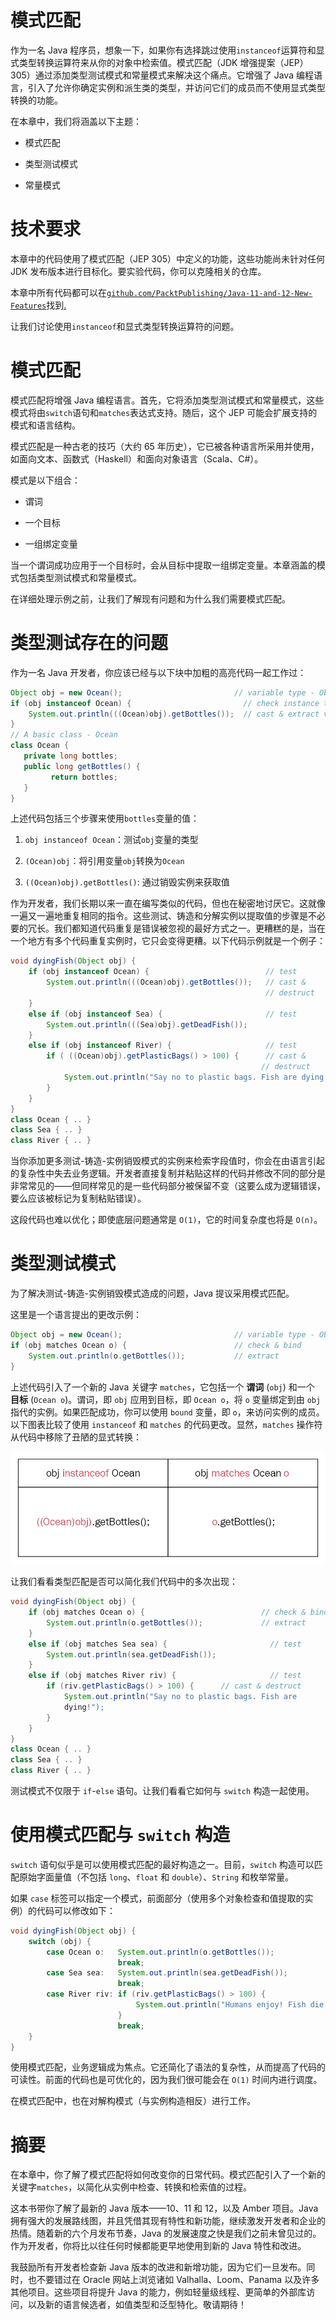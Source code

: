 # 模式匹配

作为一名 Java 程序员，想象一下，如果你有选择跳过使用`instanceof`运算符和显式类型转换运算符来从你的对象中检索值。模式匹配（JDK 增强提案（JEP）305）通过添加类型测试模式和常量模式来解决这个痛点。它增强了 Java 编程语言，引入了允许你确定实例和派生类的类型，并访问它们的成员而不使用显式类型转换的功能。

在本章中，我们将涵盖以下主题：

+   模式匹配

+   类型测试模式

+   常量模式

# 技术要求

本章中的代码使用了模式匹配（JEP 305）中定义的功能，这些功能尚未针对任何 JDK 发布版本进行目标化。要实验代码，你可以克隆相关的仓库。

本章中所有代码都可以在[`github.com/PacktPublishing/Java-11-and-12-New-Features`](https://github.com/PacktPublishing/Java-11-and-12-New-Features)找到[.](https://github.com/PacktPublishing/Java-11-and-12-New-Features)

让我们讨论使用`instanceof`和显式类型转换运算符的问题。

# 模式匹配

模式匹配将增强 Java 编程语言。首先，它将添加类型测试模式和常量模式，这些模式将由`switch`语句和`matches`表达式支持。随后，这个 JEP 可能会扩展支持的模式和语言结构。

模式匹配是一种古老的技巧（大约 65 年历史），它已被各种语言所采用并使用，如面向文本、函数式（Haskell）和面向对象语言（Scala、C#）。

模式是以下组合：

+   谓词

+   一个目标

+   一组绑定变量

当一个谓词成功应用于一个目标时，会从目标中提取一组绑定变量。本章涵盖的模式包括类型测试模式和常量模式。

在详细处理示例之前，让我们了解现有问题和为什么我们需要模式匹配。

# 类型测试存在的问题

作为一名 Java 开发者，你应该已经与以下块中加粗的高亮代码一起工作过：

```java
Object obj = new Ocean();                         // variable type - Object 
if (obj instanceof Ocean) {                         // check instance type 
    System.out.println(((Ocean)obj).getBottles());  // cast & extract value 
} 
// A basic class - Ocean  
class Ocean { 
   private long bottles; 
   public long getBottles() { 
         return bottles; 
   } 
}
```

上述代码包括三个步骤来使用`bottles`变量的值：

1.  `obj instanceof Ocean`：测试`obj`变量的类型

1.  `(Ocean)obj`：将引用变量`obj`转换为`Ocean`

1.  `((Ocean)obj).getBottles()`: 通过销毁实例来获取值

作为开发者，我们长期以来一直在编写类似的代码，但也在秘密地讨厌它。这就像一遍又一遍地重复相同的指令。这些测试、铸造和分解实例以提取值的步骤是不必要的冗长。我们都知道代码重复是错误被忽视的最好方式之一。更糟糕的是，当在一个地方有多个代码重复实例时，它只会变得更糟。以下代码示例就是一个例子：

```java
void dyingFish(Object obj) { 
    if (obj instanceof Ocean) {                          // test 
        System.out.println(((Ocean)obj).getBottles());   // cast & 
                                                         // destruct 
    } 
    else if (obj instanceof Sea) {                       // test 
        System.out.println(((Sea)obj).getDeadFish()); 
    } 
    else if (obj instanceof River) {                     // test 
        if ( ((Ocean)obj).getPlasticBags() > 100) {      // cast & 
                                                        // destruct 
            System.out.println("Say no to plastic bags. Fish are dying!"); 
        } 
    } 
} 
class Ocean { .. } 
class Sea { .. } 
class River { .. } 
```

当你添加更多测试-铸造-实例销毁模式的实例来检索字段值时，你会在由语言引起的复杂性中失去业务逻辑。开发者直接复制并粘贴这样的代码并修改不同的部分是非常常见的——但同样常见的是一些代码部分被保留不变（这要么成为逻辑错误，要么应该被标记为复制粘贴错误）。

这段代码也难以优化；即使底层问题通常是 `O(1)`，它的时间复杂度也将是 `O(n)`。

# 类型测试模式

为了解决测试-铸造-实例销毁模式造成的问题，Java 提议采用模式匹配。

这里是一个语言提出的更改示例：

```java
Object obj = new Ocean();                         // variable type - Object 
if (obj matches Ocean o) {                        // check & bind  
    System.out.println(o.getBottles());           // extract  
} 
```

上述代码引入了一个新的 Java 关键字 `matches`，它包括一个 **谓词** (`obj`) 和一个 **目标** (`Ocean o`)。谓词，即 `obj` 应用到目标，即 `Ocean o`，将 `o` 变量绑定到由 `obj` 指代的实例。如果匹配成功，你可以使用 `bound` 变量，即 `o`，来访问实例的成员。以下图表比较了使用 `instanceof` 和 `matches` 的代码更改。显然，`matches` 操作符从代码中移除了丑陋的显式转换：

![](img/621278e7-de02-4d3e-86aa-84ea02e07b07.png)

让我们看看类型匹配是否可以简化我们代码中的多次出现：

```java
void dyingFish(Object obj) { 
    if (obj matches Ocean o) {                          // check & bind 
        System.out.println(o.getBottles());             // extract 
    } 
    else if (obj matches Sea sea) {                       // test 
        System.out.println(sea.getDeadFish()); 
    } 
    else if (obj matches River riv) {                     // test 
        if (riv.getPlasticBags() > 100) {      // cast & destruct 
            System.out.println("Say no to plastic bags. Fish are 
            dying!"); 
        } 
    } 
} 
class Ocean { .. } 
class Sea { .. } 
class River { .. } 
```

测试模式不仅限于 `if`-`else` 语句。让我们看看它如何与 `switch` 构造一起使用。

# 使用模式匹配与 `switch` 构造

`switch` 语句似乎是可以使用模式匹配的最好构造之一。目前，`switch` 构造可以匹配原始字面量值（不包括 `long`、`float` 和 `double`）、`String` 和枚举常量。

如果 `case` 标签可以指定一个模式，前面部分（使用多个对象检查和值提取的实例）的代码可以修改如下：

```java
void dyingFish(Object obj) { 
    switch (obj) { 
        case Ocean o:   System.out.println(o.getBottles()); 
                        break; 
        case Sea sea:   System.out.println(sea.getDeadFish()); 
                        break; 
        case River riv: if (riv.getPlasticBags() > 100) { 
                            System.out.println("Humans enjoy! Fish die!"); 
                        } 
                        break; 
    } 
} 
```

使用模式匹配，业务逻辑成为焦点。它还简化了语法的复杂性，从而提高了代码的可读性。前面的代码也是可优化的，因为我们很可能会在 `O(1)` 时间内进行调度。

在模式匹配中，也在对解构模式（与实例构造相反）进行工作。

# 摘要

在本章中，你了解了模式匹配将如何改变你的日常代码。模式匹配引入了一个新的关键字`matches`，以简化从实例中检查、转换和检索值的过程。

这本书带你了解了最新的 Java 版本——10、11 和 12，以及 Amber 项目。Java 拥有强大的发展路线图，并且凭借其现有特性和新功能，继续激发开发者和企业的热情。随着新的六个月发布节奏，Java 的发展速度之快是我们之前未曾见过的。作为开发者，你将比以往任何时候都能更早地使用到新的 Java 特性和改进。

我鼓励所有开发者检查新 Java 版本的改进和新增功能，因为它们一旦发布。同时，也不要错过在 Oracle 网站上浏览诸如 Valhalla、Loom、Panama 以及许多其他项目。这些项目将提升 Java 的能力，例如轻量级线程、更简单的外部库访问，以及新的语言候选者，如值类型和泛型特化。敬请期待！
